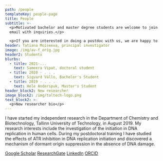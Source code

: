 ```yaml
---
path: /people
templateKey: people-page
title: People
subtitle: >-
  <p>Motivated bachelor and master degree students are welcome to join! Please
  email with inquiries.</p> 

  <p>If you are interested in doing a postdoc with us, we are happy to help you apply for a <a href="https://www.etag.ee/en/funding/mobility-funding/postdoctoral-researcher-grant/">postdoctoral fellowship</a>, please email with inquiries! </p>
header: Tatiana Moiseeva, principal investigator
image: /img/av-f_orig.jpg
header2: Students
blurbs:
  - title: 2021-...
    text: Sameera Vipat, doctoral student
  - title: 2020 - . . .
    text: Sigvard Vällo, Bachelor's Student
  - title: 2019 - . . .
    text: Hele Anderspuk, Master's Student
header_block2: New researcher
image_block2: /img/taltech-logo.png
text_block2: >-
  <p>New researcher bio</p>
---
```


​I have started my independent research in the Department of Chemistry and Biotechnology, Tallinn University of Technology, in August 2019. My research interests include the investigation of the initiation in DNA replication in human cells. During my postdoctoral training I have studied the effects of ATR inhibition in DNA replication initiation and discovered a mechanism of dormant origin suppression in the absence of DNA damage.

[​Google Scholar](https://scholar.google.com/citations?user=NtQe0-MAAAAJ&hl=en) [ResearchGate](https://www.researchgate.net/profile/Tatiana_Moiseeva) [LinkedIn](https://ee.linkedin.com/in/tatiana-moiseeva-382b4b54) [ORCID](https://orcid.org/0000-0002-1181-9519)
